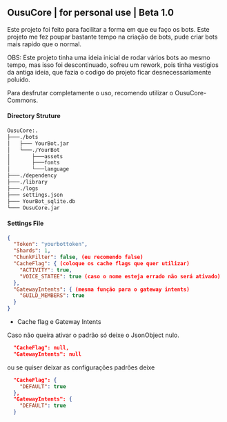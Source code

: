 ## OusuCore | for personal use | Beta 1.0

<p>Este projeto foi feito para facilitar a forma em que eu faço os bots.
Este projeto me fez poupar bastante tempo na criação de bots,
pude criar bots mais rapido que o normal.</p>

<p>
OBS: Este projeto tinha uma ideia inicial de rodar vários bots ao mesmo tempo, mas isso foi descontinuado,
sofreu um rework, pois tinha vestigios da antiga ideia, que fazia o codigo do projeto ficar desnecessariamente poluido.
<p>
Para desfrutar completamente o uso, recomendo utilizar o OusuCore-Commons.
<h4>Directory Struture</h4>

```markdown
OusuCore:.
├───./bots
│   ├─── YourBot.jar
│   └───./YourBot
│       ├───assets
│       ├───fonts
│       └───language
├───./dependency
├───./library
├───./logs
├─── settings.json
├─── YourBot_sqlite.db
└─── OusuCore.jar
```

<h4>Settings File</h4>

```json
{
  "Token": "yourbottoken",
  "Shards": 1,
  "ChunkFilter": false, (eu recomendo false)
  "CacheFlag": { (coloque os cache flags que quer utilizar)
    "ACTIVITY": true,
    "VOICE_STATEE": true (caso o nome esteja errado não será ativado)
  }, 
  "GatewayIntents": { (mesma função para o gateway intents)
    "GUILD_MEMBERS": true
  }
}
```
* Cache flag e Gateway Intents

Caso não queira ativar o padrão só deixe o JsonObject nulo.

```json
  "CacheFlag": null,
  "GatewayIntents": null
```

ou se quiser deixar as configurações padrões deixe

```json
  "CacheFlag": {
    "DEFAULT": true
  },
  "GatewayIntents": {
    "DEFAULT": true
  }
```